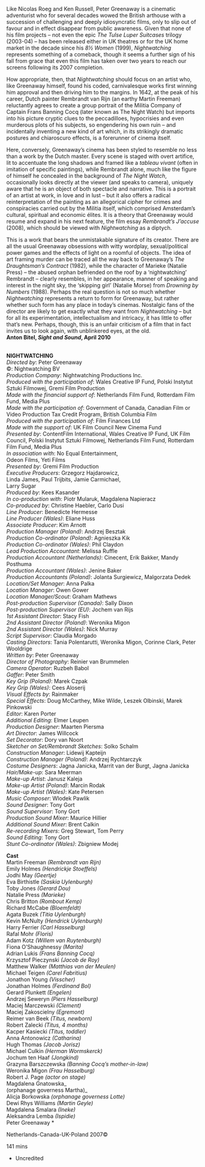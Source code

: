 

Like Nicolas Roeg and Ken Russell, Peter Greenaway is a cinematic adventurist who for several decades wowed the British arthouse with a succession of challenging and deeply idiosyncratic films, only to slip out of favour and in effect disappear from public awareness. Given that none of his film projects – not even the epic _The Tulse Luper Suitcases_ trilogy (2003-04) – has been released either in UK theatres or for the UK home market in the decade since his _8½ Women_ (1999), _Nightwatching_ represents something of a comeback, though it seems a further sign of his fall from grace that even this film has taken over two years to reach our screens following its 2007 completion.

How appropriate, then, that _Nightwatching_ should focus on an artist who, like Greenaway himself, found his coded, carnivalesque works first winning him approval and then driving him to the margins. In 1642, at the peak of his career, Dutch painter Rembrandt van Rijn (an earthy Martin Freeman) reluctantly agrees to create a group portrait of the Militia Company of Captain Frans Banning Cocq (later known as The Night Watch) but imports into his picture cryptic clues to the peccadilloes, hypocrisies and even murderous plots of his subjects, so engendering his own ruin – and incidentally inventing a new kind of art which, in its strikingly dramatic postures and chiaroscuro effects, is a forerunner of cinema itself.

Here, conversely, Greenaway’s cinema has been styled to resemble no less than a work by the Dutch master. Every scene is staged with overt artifice, lit to accentuate the long shadows and framed like a _tableau vivant_ (often in imitation of specific paintings), while Rembrandt alone, much like the figure of himself he concealed in the background of _The Night Watch_, occasionally looks directly at the viewer (and speaks to camera), uniquely aware that he is an object of both spectacle and narrative. This is a portrait of an artist at work, in love and in lust – but it also offers a radical reinterpretation of the painting as an allegorical cipher for crimes and conspiracies carried out by the Militia itself, which comprised Amsterdam’s cultural, spiritual and economic élites. It is a theory that Greenaway would resume and expand in his next feature, the film essay _Rembrandt’s J’accuse_ (2008), which should be viewed with _Nightwatching_ as a diptych.

This is a work that bears the unmistakable signature of its creator. There are all the usual Greenaway obsessions with witty wordplay, sexual/political power games and the effects of light on a roomful of objects. The idea of art framing murder can be traced all the way back to Greenaway’s _The Draughtsman’s Contract_ (1982), while the character of Marieke (Natalie Press) – the abused orphan befriended on the roof by a ‘nightwatching’ Rembrandt – clearly resembles, in her appearance, manner of speaking and interest in the night sky, the ‘skipping girl’ (Natalie Morse) from _Drowning by Numbers_ (1988). Perhaps the real question is not so much whether _Nightwatching_ represents a return to form for Greenaway, but rather whether such form has any place in today’s cinemas. Nostalgic fans of the director are likely to get exactly what they want from _Nightwatching_ – but for all its experimentation, intellectualism and intricacy, it has little to offer that’s new. Perhaps, though, this is an unfair criticism of a film that in fact invites us to look again, with unblinkered eyes, at the old.  
**Anton Bitel, _Sight and Sound_, April 2010**
<br><br>

**NIGHTWATCHING**  
_Directed by_: Peter Greenaway  
©: Nightwatching BV  
_Production Company_:  Nightwatching Productions Inc.  
_Produced with the participation of_:  Wales Creative IP Fund, Polski Instytut Sztuki Filmowej, Gremi Film Production  
_Made with the financial support of_: Netherlands Film Fund, Rotterdam Film Fund, Media Plus  
_Made with the participation of_: Government of Canada, Canadian Film or Video Production Tax Credit Program, British Columbia Film  
_Produced with the participation of_:  Film Finances Ltd  
_Made with the support of_:  UK Film Council New Cinema Fund  
_Presented by_: ContentFilm International, Wales Creative IP Fund, UK Film Council, Polski Instytut Sztuki Filmowej, Netherlands Film Fund, Rotterdam Film Fund, Media Plus  
_In association with_: No Equal Entertainment,  
Odeon Films, Yeti Films  
_Presented by_: Gremi Film Production  
_Executive Producers_: Grzegorz Hajdarowicz,  
Linda James, Paul Trijbits, Jamie Carmichael,  
Larry Sugar  
_Produced by_: Kees Kasander  
_In co-production with_: Piotr Mularuk,  Magdalena Napieracz  
_Co-produced by_: Christine Haebler, Carlo Dusi  
_Line Producer_: Benedicte Hermesse  
_Line Producer (Wales)_: Eliane Huss  
_Associate Producer_: Kim Arnott  
_Production Manager (Poland)_: Andrzej Besztak  
_Production Co-ordinator (Poland)_: Agnieszka Kik  
_Production Co-ordinator (Wales)_: Phil Claydon  
_Lead Production Accountant_: Melissa Ruffle  
_Production Accountant (Netherlands)_: Cinecent, Erik Bakker, Mandy Posthuma  
_Production Accountant (Wales)_: Jenine Baker  
_Production Accountants (Poland)_:  Jolanta Surgiewicz, Malgorzata Dedek  
_Location/Set Manager_: Anna Palka  
_Location Manager_: Owen Gower  
_Location Manager/Scout_: Graham Mathews  
_Post-production Supervisor (Canada)_: Sally Dixon  
_Post-production Supervisor (EU)_: Jochem van Rijs  
_1st Assistant Director_: Stacy Fish  
_2nd Assistant Director (Poland)_: Weronika Migon  
_2nd Assistant Director (Wales)_: Nick Murray  
_Script Supervisor_: Claudia Morgado  
_Casting Directors_: Tania Polentarutti,  Weronika Migon, Corinne Clark, Peter Wooldrige  
_Written by_: Peter Greenaway  
_Director of Photography_: Reinier van Brummelen  
_Camera Operator_: Ruzbeh Babol  
_Gaffer_: Peter Smith  
_Key Grip (Poland)_: Marek Czpak  
_Key Grip (Wales)_: Cees Aloserij  
_Visual Effects by_: Rainmaker  
_Special Effects_: Doug McCarthey, Mike Wilde, Leszek Olbinski, Marek Pinkowski  
_Editor_: Karen Porter  
_Additional Editing_: Elmer Leupen  
_Production Designer_: Maarten Piersma  
_Art Director_: James Willcock  
_Set Decorator_: Dory van Noort  
_Sketcher on Set/Rembrandt Sketches_:  Solko Schalm  
_Construction Manager_: Lidewij Kapteijn  
_Construction Manager (Poland)_:  Andrzej Rychtarczyk  
_Costume Designers_: Jagna Janicka,  Marrit van der Burgt, Jagna Janicka  
_Hair/Make-up_: Sara Meerman  
_Make-up Artist_: Janusz Kaleja  
_Make-up Artist (Poland)_: Marcin Rodak  
_Make-up Artist (Wales)_: Kate Petersen  
_Music Composer_: Wlodek Pawlik  
_Sound Designer_: Tony Gort  
_Sound Supervisor_: Tony Gort  
_Production Sound Mixer_: Maurice Hillier  
_Additional Sound Mixer_: Brent Calkin  
_Re-recording Mixers_: Greg Stewart, Tom Perry  
_Sound Editing_: Tony Gort  
_Stunt Co-ordinator (Wales)_: Zbigniew Modej

**Cast**  
Martin Freeman _(Rembrandt van Rijn)_  
Emily Holmes _(Hendrickje Stoeffels)_  
Jodhi May _(Geertje)_  
Eva Birthistle _(Saskia Uylenburgh)_  
Toby Jones _(Gerard Dou)_  
Natalie Press _(Marieke)_  
Chris Britton _(Rombout Kemp)_  
Richard McCabe _(Bloemfeldt)_  
Agata Buzek _(Titia Uylenburgh)_  
Kevin McNulty _(Hendrick Uylenburgh)_  
Harry Ferrier _(Carl Hasselburg)_  
Rafal Mohr _(Floris)_  
Adam Kotz _(Willem van Ruytenburgh)_  
Fiona O’Shaughnessy _(Marita)_  
Adrian Lukis _(Frans Banning Cocq)_  
Krzysztof Pieczynski _(Jacob de Roy)_  
Matthew Walker _(Matthias van der Meulen)_  
Michael Teigen _(Carel Fabritius)_  
Jonathon Young _(Visscher)_  
Jonathan Holmes _(Ferdinand Bol)_  
Gerard Plunkett _(Engelen)_  
Andrzej Seweryn _(Piers Hasselburg)_  
Maciej Marczewski _(Clement)_  
Maciej Zakoscielny _(Egremont)_  
Reimer van Beek _(Titus, newborn)_  
Robert Zalecki _(Titus, 4 months)_  
Kacper Kasiecki _(Titus, toddler)_  
Anna Antonowicz _(Catharina)_  
Hugh Thomas _(Jacob Jorisz)_  
Michael Culkin _(Herman Wormskerck)_  
Jochum ten Haaf _(Jongkind)_  
Grazyna Barszczewska _(Banning Cocq’s mother-in-law)_  
Weronika Migon _(Frau Hasselburg)_  
Robert J. Page _(actor on stage)_  
Magdalena Gnatowska_  
(orphanage governess Martha)_  
Alicja Borkowska _(orphanage governess Lotte)_  
Dewi Rhys Williams _(Martin Geyle)_  
Magdalena Smalara _(Ineke)_  
Aleksandra Lemba _(Ispidie)_  
Peter Greenaway  *

Netherlands-Canada-UK-Poland 2007©

141 mins

* Uncredited
<!--stackedit_data:
eyJoaXN0b3J5IjpbLTg3NDA5MTMxOF19
-->